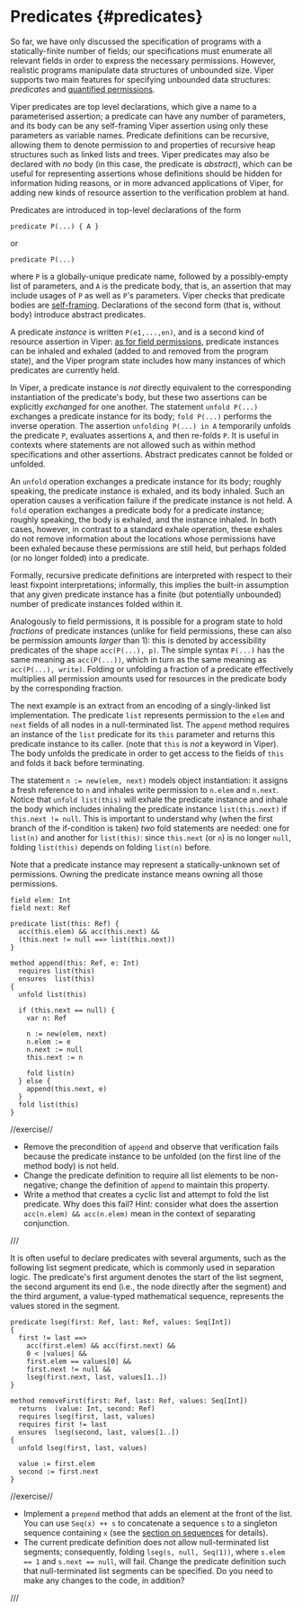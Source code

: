 # Predicates {#predicates}

So far, we have only discussed the specification of programs with a statically-finite number of fields; our specifications must enumerate all relevant fields in order to express the necessary permissions. However, realistic programs manipulate data structures of unbounded size. Viper supports two main features for specifying unbounded data structures: *predicates* and [quantified permissions](#quantified-permissions).

Viper predicates are top level declarations, which give a name to a parameterised assertion; a predicate can have any number of parameters, and its body can be any self-framing Viper assertion using only these parameters as variable names. Predicate definitions can be recursive, allowing them to denote permission to and properties of recursive heap structures such as linked lists and trees. Viper predicates may also be declared with *no* body (in this case, the predicate is *abstract*), which can be useful for representing assertions whose definitions should be hidden for information hiding reasons, or in more advanced applications of Viper, for adding new kinds of resource assertion to the verification problem at hand. 

Predicates are introduced in top-level declarations of the form
```
predicate P(...) { A }
```
or
```
predicate P(...)
```
where `P` is a globally-unique predicate name, followed by a possibly-empty list of parameters, and `A` is the predicate body, that is, an assertion that may include usages of `P` as well as `P`'s parameters. Viper checks that predicate bodies are [self-framing](#self-framing-assertions). Declarations of the second form (that is, without body) introduce abstract predicates.

A predicate *instance* is written `P(e1,...,en)`, and is a second kind of resource assertion in Viper: [as for field permissions](#permissions), predicate instances can be inhaled and exhaled (added to and removed from the program state), and the Viper program state includes how many instances of which predicates are currently held.

In Viper, a predicate instance is *not* directly equivalent to the corresponding instantiation of the predicate's body, but these two assertions can be explicitly *exchanged* for one another. The statement `unfold P(...)` exchanges a predicate instance for its body; `fold P(...)` performs the inverse operation. The assertion `unfolding P(...) in A` temporarily unfolds the predicate `P`, evaluates assertions `A`, and then re-folds `P`. It is useful in contexts where statements are not allowed such as within method specifications and other assertions. Abstract predicates cannot be folded or unfolded.

An `unfold` operation exchanges a predicate instance for its body; roughly speaking, the predicate instance is exhaled, and its body inhaled. Such an operation causes a verification failure if the predicate instance is not held. A `fold` operation exchanges a predicate body for a predicate instance; roughly speaking, the body is exhaled, and the instance inhaled. In both cases, however, in contrast to a standard exhale operation, these exhales do not remove information about the locations whose permissions have been exhaled because these permissions are still held, but perhaps folded (or no longer folded) into a predicate.

Formally, recursive predicate definitions are interpreted with respect to their least fixpoint interpretations; informally, this implies the built-in assumption that any given predicate instance has a finite (but potentially unbounded) number of predicate instances folded within it.

Analogously to field permissions, it is possible for a program state to hold *fractions* of predicate instances (unlike for field permissions, these can also be permission amounts *larger* than 1): this is denoted by accessibility predicates of the shape `acc(P(...), p)`. The simple syntax `P(...)` has the same meaning as `acc(P(...))`, which in turn as the same meaning as `acc(P(...), write)`. Folding or unfolding a fraction of a predicate effectively multiplies all permission amounts used for resources in the predicate body by the corresponding fraction.

The next example is an extract from an encoding of a singly-linked list implementation. The predicate `list` represents permission to the `elem` and `next` fields of all nodes in a null-terminated list. The `append` method requires an instance of the `list` predicate for its `this` parameter and returns this predicate instance to its caller. (note that `this` is *not* a keyword in Viper). The body unfolds the predicate in order to get access to the fields of `this` and folds it back before terminating.

The statement `n := new(elem, next)` models object instantiation: it assigns a fresh reference to `n` and inhales write permission to `n.elem` and `n.next`. Notice that `unfold list(this)` will exhale the predicate instance and inhale the body which includes inhaling the predicate instance `list(this.next)` if `this.next != null`. This is important to understand why (when the first branch of the if-condition is taken)  *two* fold statements are needed: one for `list(n)` and another for `list(this)`: since `this.next` (or `n`) is no longer `null`, folding `list(this)` depends on folding `list(n)` before.

Note that a predicate instance may represent a statically-unknown set of permissions. Owning the predicate instance means owning all those permissions.

```silver {.runnable }
field elem: Int
field next: Ref

predicate list(this: Ref) {
  acc(this.elem) && acc(this.next) &&
  (this.next != null ==> list(this.next))
}

method append(this: Ref, e: Int)
  requires list(this)
  ensures  list(this)
{
  unfold list(this)

  if (this.next == null) {
    var n: Ref

    n := new(elem, next)
    n.elem := e
    n.next := null
    this.next := n

    fold list(n)
  } else {
    append(this.next, e)
  }
  fold list(this)
}
```

//exercise//

* Remove the precondition of `append` and observe that verification fails because the predicate instance to be unfolded (on the first line of the method body) is not held.
* Change the predicate definition to require all list elements to be non-negative; change the definition of `append` to maintain this property.
* Write a method that creates a cyclic list and attempt to fold the list predicate. Why does this fail? Hint: consider what does the assertion `acc(n.elem) && acc(n.elem)` mean in the context of separating conjunction.

///

It is often useful to declare predicates with several arguments, such as the following list segment predicate, which is commonly used in separation logic. The predicate's first argument denotes the start of the list segment, the second argument its end (i.e., the node directly after the segment) and the third
argument, a value-typed mathematical sequence, represents the values stored in the segment.

```silver {.runnable }
predicate lseg(first: Ref, last: Ref, values: Seq[Int])
{
  first != last ==>
    acc(first.elem) && acc(first.next) &&
    0 < |values| &&
    first.elem == values[0] &&
    first.next != null &&
    lseg(first.next, last, values[1..])
}

method removeFirst(first: Ref, last: Ref, values: Seq[Int])
  returns  (value: Int, second: Ref)
  requires lseg(first, last, values)
  requires first != last
  ensures  lseg(second, last, values[1..])
{
  unfold lseg(first, last, values)

  value := first.elem
  second := first.next
}
```

//exercise//

* Implement a `prepend` method that adds an element at the front of the list. You can use `Seq(x) ++ s` to concatenate a sequence `s` to a singleton sequence containing `x` (see the [section on sequences](#sequences) for details).
* The current predicate definition does not allow null-terminated list segments; consequently, folding `lseg(s, null, Seq(1))`, where `s.elem == 1` and `s.next == null`, will fail. Change the predicate definition such that null-terminated list segments can be specified. Do you need to make any changes to the code, in addition?

///